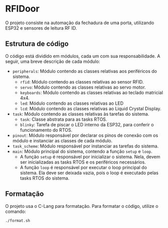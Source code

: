 # RFIDoor

O projeto consiste na automação da fechadura de uma porta, utilizando ESP32 e sensores de leitura RF ID.

## Estrutura de código

O código está dividido em módulos, cada um com sua responsabilidade. A seguir, uma breve descrição de cada módulo:

- `peripherals`: Módulo contendo as classes relativas aos periféricos do sistema.
  - `rfid`: Módulo contendo as classes relativas ao sensor RFID.
  - `servo`: Módulo contendo as classes relativas ao servo motor.
  - `keyboards`: Módulo contendo as classes relativas ao teclado matricial 4x4.
  - `led`: Módulo contendo as classes relativas ao LED
  - `lcd`: Módulo contendo as classes relativas ao Liquid Crystal Display.
- `task`: Módulo contendo as classes relativas às tarefas do sistema.
  - `task`: Classe abstrata para as tasks RTOS.
  - `blinky`: Tarefa de piscar o LED interno da ESP32, para conferir o funcionamento do RTOS.
- `pinout`: Módulo responsável por declarar os pinos de conexão com os módulo e instanciar as classes de cada módulo.
- `task_scheme`: Módulo responsável por instanciar as tarefas do sistema.
- `main`: Módulo principal do sistema, contendo a função `setup` e `loop`.
  - A função `setup` é responsável por inicializar o sistema. Nela, devem ser inicializadas as tasks RTOS e os periféricos necessários.
  - A função `loop` é responsável por executar o loop principal do sistema. Ela deve ser deixada vazia, pois o loop é executado pelas tasks RTOS do sistema.

## Formatação

O projeto usa o C-Lang para formatação. Para formatar o código, utilize o comando:

```bash
./format.sh
```
